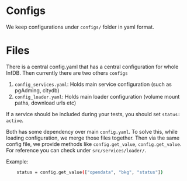 # Configs
We keep configurations under `configs/` folder in yaml format.

# Files
There is a central config.yaml that has a central configuration for whole InfDB.
Then currently there are two others `configs`
1. `config_services.yaml`: Holds main service configuration (such as pgAdming, citydb)
2. `config_loader.yaml`: Holds main loader configuration (volume mount paths, download urls etc)

If a service should be included during your tests, you should set `status: active`.

Both has some dependency over main `config.yaml`. To solve this, while loading configuration, we merge those files together.
Then via the same config file, we provide methods like `config.get_value`, `config.get_value`.
For reference you can check under `src/services/loader/`.


Example:
```bash
    status = config.get_value(["opendata", "bkg", "status"])
```
